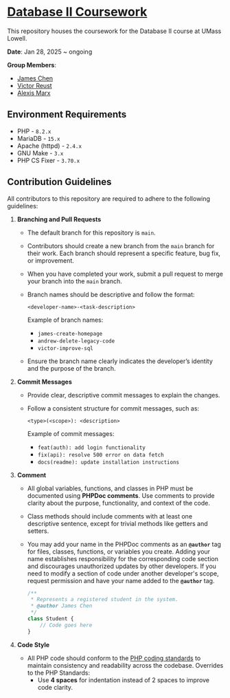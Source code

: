# [Database II Coursework](https://github.com/TypingHare/database2-uml)

This repository houses the coursework for the Database II course at UMass Lowell.

**Date**: Jan 28, 2025 ~ ongoing

**Group Members**:

- [James Chen](zhuojian_chen@student.uml.edu)
- [Victor Reust](Victor_Ruest@student.uml.edu)
- [Alexis Marx](Alexis_Marx@student.uml.edu)

## Environment Requirements

* PHP - `8.2.x`
* MariaDB - `15.x`
* Apache (httpd) - `2.4.x`
* GNU Make - `3.x`
* PHP CS Fixer - `3.70.x`

## Contribution Guidelines

All contributors to this repository are required to adhere to the following guidelines:

1. **Branching and Pull Requests**

   * The default branch for this repository is `main`.

   * Contributors should create a new branch from the `main` branch for their work. Each branch should represent a specific feature, bug fix, or improvement.

   * When you have completed your work, submit a pull request to merge your branch into the `main` branch.

   * Branch names should be descriptive and follow the format:

     ~~~text
     <developer-name>-<task-description>
     ~~~

     Example of branch names:

     - `james-create-homepage`
     - `andrew-delete-legacy-code`
     - `victor-improve-sql`

   * Ensure the branch name clearly indicates the developer’s identity and the purpose of the branch.

2. **Commit Messages**

   - Provide clear, descriptive commit messages to explain the changes.

   - Follow a consistent structure for commit messages, such as:

     ```text
     <type>(<scope>): <description>
     ```

     Example of commit messages:

     - `feat(auth): add login functionality`
     - `fix(api): resolve 500 error on data fetch`
     - `docs(readme): update installation instructions`

3. **Comment**

   * All global variables, functions, and classes in PHP must be documented using **PHPDoc comments**. Use comments to provide clarity about the purpose, functionality, and context of the code.

   * Class methods should include comments with at least one descriptive sentence, except for trivial methods like getters and setters.

   * You may add your name in the PHPDoc comments as an **`@author`** tag for files, classes, functions, or variables you create. Adding your name establishes responsibility for the corresponding code section and discourages unauthorized updates by other developers. If you need to modify a section of code under another developer's scope, request permission and have your name added to the **`@author`** tag.

     ```php
     /**
      * Represents a registered student in the system.
      * @author James Chen
      */
     class Student {
         // Code goes here
     }
     ```

4. **Code Style**

   * All PHP code should conform to the [PHP coding standards](https://www.drupal.org/docs/develop/standards/php/php-coding-standards) to maintain consistency and readability across the codebase. Overrides to the PHP Standards:
     - Use **4 spaces** for indentation instead of 2 spaces to improve code clarity.
